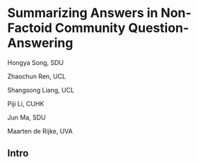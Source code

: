 # Summarizing Answers in Non-Factoid Community Question-Answering

Hongya Song, SDU

Zhaochun Ren, UCL

Shangsong Liang, UCL

Piji Li, CUHK

Jun Ma, SDU

Maarten de Rijke, UVA

## Intro

